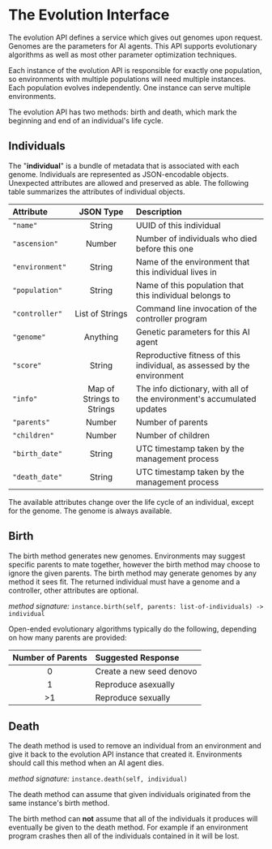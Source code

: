 # The Evolution Interface #

The evolution API defines a service which gives out genomes upon request.
Genomes are the parameters for AI agents. This API supports evolutionary
algorithms as well as most other parameter optimization techniques.

Each instance of the evolution API is responsible for exactly one population, so
environments with multiple populations will need multiple instances. Each
population evolves independently. One instance can serve multiple environments.

The evolution API has two methods: birth and death, which mark the beginning and
end of an individual's life cycle.


## Individuals ##

The "**individual**" is a bundle of metadata that is associated with each
genome. Individuals are represented as JSON-encodable objects. Unexpected
attributes are allowed and preserved as able. The following table summarizes
the attributes of individual objects.

| Attribute  | JSON Type | Description |
| :--------  | :-------: | :---------- |
| `"name"`        | String    | UUID of this individual |
| `"ascension"`   | Number    | Number of individuals who died before this one |
| `"environment"` | String    | Name of the environment that this individual lives in |
| `"population"`  | String    | Name of this population that this individual belongs to |
| `"controller"`  | List of Strings | Command line invocation of the controller program |
| `"genome"`      | Anything  | Genetic parameters for this AI agent |
| `"score"`       | String    | Reproductive fitness of this individual, as assessed by the environment |
| `"info"`        | Map of Strings to Strings | The info dictionary, with all of the environment's accumulated updates |
| `"parents"`     | Number    | Number of parents |
| `"children"`    | Number    | Number of children |
| `"birth_date"`  | String    | UTC timestamp taken by the management process |
| `"death_date"`  | String    | UTC timestamp taken by the management process |

The available attributes change over the life cycle of an individual, except for
the genome. The genome is always available.


## Birth ##

The birth method generates new genomes. Environments may suggest specific
parents to mate together, however the birth method may choose to ignore the
given parents. The birth method may generate genomes by any method it sees fit.
The returned individual must have a genome and a controller, other attributes
are optional.

_method signature:_ `instance.birth(self, parents: list-of-individuals) -> individual`

Open-ended evolutionary algorithms typically do the following, depending on how
many parents are provided:

| Number of Parents | Suggested Response |
| :---------------: | :----------------- |
|   0  | Create a new seed denovo |
|   1  | Reproduce asexually      |
|  >1  | Reproduce sexually       |


## Death ##

The death method is used to remove an individual from an environment and give it
back to the evolution API instance that created it. Environments should call
this method when an AI agent dies.

_method signature:_ `instance.death(self, individual)`

The death method can assume that given individuals originated from the same instance's birth method.

The birth method can **not** assume that all of the individuals it produces will
eventually be given to the death method. For example if an environment
program crashes then all of the individuals contained in it will be lost.

